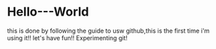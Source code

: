 # Hello---World

this is done by following the guide to usw github,this is the first time i'm using it!!
let's have fun!!
Experimenting git!
